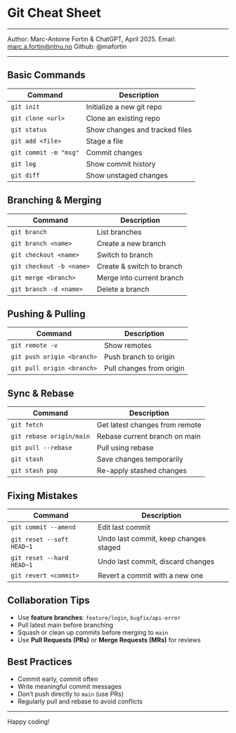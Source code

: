 # Git Cheat Sheet
---
Author: Marc-Antoine Fortin & ChatGPT, April 2025.
Email: marc.a.fortin@ntnu.no
Github: @mafortin

---

## Basic Commands

| Command | Description |
|--------|-------------|
| `git init` | Initialize a new git repo |
| `git clone <url>` | Clone an existing repo |
| `git status` | Show changes and tracked files |
| `git add <file>` | Stage a file |
| `git commit -m "msg"` | Commit changes |
| `git log` | Show commit history |
| `git diff` | Show unstaged changes |

## Branching & Merging

| Command | Description |
|--------|-------------|
| `git branch` | List branches |
| `git branch <name>` | Create a new branch |
| `git checkout <name>` | Switch to branch |
| `git checkout -b <name>` | Create & switch to branch |
| `git merge <branch>` | Merge into current branch |
| `git branch -d <name>` | Delete a branch |

## Pushing & Pulling

| Command | Description |
|--------|-------------|
| `git remote -v` | Show remotes |
| `git push origin <branch>` | Push branch to origin |
| `git pull origin <branch>` | Pull changes from origin |

## Sync & Rebase

| Command | Description |
|--------|-------------|
| `git fetch` | Get latest changes from remote |
| `git rebase origin/main` | Rebase current branch on main |
| `git pull --rebase` | Pull using rebase |
| `git stash` | Save changes temporarily |
| `git stash pop` | Re-apply stashed changes |

## Fixing Mistakes

| Command | Description |
|--------|-------------|
| `git commit --amend` | Edit last commit |
| `git reset --soft HEAD~1` | Undo last commit, keep changes staged |
| `git reset --hard HEAD~1` | Undo last commit, discard changes |
| `git revert <commit>` | Revert a commit with a new one |

## Collaboration Tips

- Use **feature branches**: `feature/login`, `bugfix/api-error`
- Pull latest main before branching
- Squash or clean up commits before merging to `main`
- Use **Pull Requests (PRs)** or **Merge Requests (MRs)** for reviews

## Best Practices

- Commit early, commit often
- Write meaningful commit messages
- Don’t push directly to `main` (use PRs)
- Regularly pull and rebase to avoid conflicts

---

Happy coding!
